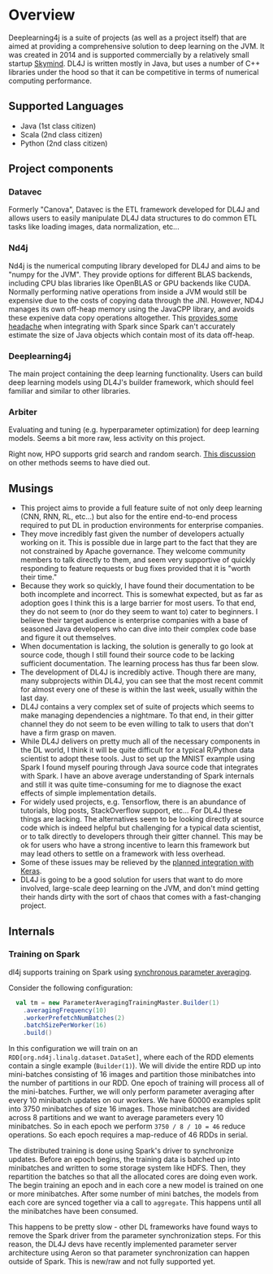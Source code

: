 # Overview

Deeplearning4j is a suite of projects (as well as a project itself)
that are aimed at providing a comprehensive solution to deep learning
on the JVM. It was created in 2014 and is supported commercially by a
relatively small startup [Skymind](https://skymind.ai/). DL4J is written mostly in Java,
but uses a number of C++ libraries under the hood so that it can be
competitive in terms of numerical computing performance.

## Supported Languages

* Java (1st class citizen)
* Scala (2nd class citizen)
* Python (2nd class citizen)

## Project components

### Datavec

Formerly "Canova", Datavec is the ETL framework developed for DL4J and
allows users to easily manipulate DL4J data structures to do common ETL
tasks like loading images, data normalization, etc...

### Nd4j

Nd4j is the numerical computing library developed for DL4J and aims to
be "numpy for the JVM". They provide options for different BLAS backends,
including CPU blas libraries like OpenBLAS or GPU backends like CUDA.
Normally performing native operations from inside a JVM would still be
expensive due to the costs of copying data through the JNI. However,
ND4J manages its own off-heap memory using the JavaCPP library, and
avoids these expenive data copy operations altogether. This [provides
some headache](https://deeplearning4j.org/spark#why-memory_only_ser-or-memory_and_disk_ser-are-recommended) when integrating with Spark since Spark can't accurately
estimate the size of Java objects which contain most of its data off-heap.

### Deeplearning4j

The main project containing the deep learning functionality. Users can
build deep learning models using DL4J's builder framework, which should
feel familiar and similar to other libraries.

### Arbiter

Evaluating and tuning (e.g. hyperparameter optimization) for deep
learning models. Seems a bit more raw, less activity on this project.

Right now, HPO supports grid search and random search. [This discussion](https://github.com/deeplearning4j/Arbiter/issues/45)
on other methods seems to have died out.

## Musings

* This project aims to provide a full feature suite of not only deep
learning (CNN, RNN, RL, etc...) but also for the entire end-to-end process
required to put DL in production environments for enterprise companies.
* They move incredibly fast given the number of developers actually working
on it. This is possible due in large part to the fact that they are not
constrained by Apache governance. They welcome community members to talk directly to them, and seem
very supportive of quickly responding to feature requests or bug fixes
provided that it is "worth their time."
* Because they work so quickly, I have found their documentation to be
both incomplete and incorrect. This is somewhat expected, but as far as
adoption goes I think this is a large barrier for most users. To that end,
they do not seem to (nor do they seem to want to) cater to beginners. I
believe their target audience is enterprise companies with a base of
seasoned Java developers who can dive into their complex code base and
figure it out themselves.
* When documentation is lacking, the solution is generally to go look at
source code, though I still found their source code to be lacking sufficient
documentation. The learning process has thus far been slow.
* The development of DL4J is incredibly active. Though there are many,
many subprojects within DL4J, you can see that the most recent commit
for almost every one of these is within the last week, usually within
the last day.
* DL4J contains a very complex set of suite of projects which seems to
make managing dependencies a nightmare. To that end, in their gitter
channel they do not seem to be even willing to talk to users that don't
have a firm grasp on maven.
* While DL4J delivers on pretty much all of the necessary components in
the DL world, I think it will be quite difficult for a typical R/Python
data scientist to adopt these tools. Just to set up the MNIST example using Spark I
found myself pouring through Java source code that integrates with Spark.
I have an above average understanding of Spark internals and still it was
quite time-consuming for me to diagnose the exact effects of simple
implementation details.
* For widely used projects, e.g. Tensorflow, there is an abundance of
tutorials, blog posts, StackOverflow support, etc... For DL4J these things
are lacking. The alternatives seem to be looking directly at source code
which is indeed helpful but challenging for a typical data scientist, or
to talk directly to developers through their gitter channel. This may be
ok for users who have a strong incentive to learn this framework but may
lead others to settle on a framework with less overhead.
* Some of these issues may be relieved by the [planned integration with
Keras](https://github.com/fchollet/keras/issues/6042).
* DL4J is going to be a good solution for users that want to do more
involved, large-scale deep learning on the JVM, and don't mind getting
their hands dirty with the sort of chaos that comes with a fast-changing
project.


## Internals

### Training on Spark

dl4j supports training on Spark using [synchronous parameter averaging](https://deeplearning4j.org/spark#how).

Consider the following configuration:

````scala
  val tm = new ParameterAveragingTrainingMaster.Builder(1)
    .averagingFrequency(10)
    .workerPrefetchNumBatches(2)
    .batchSizePerWorker(16)
    .build()
````

In this configuration we will train on an `RDD[org.nd4j.linalg.dataset.DataSet]`,
where each of the RDD elements contain a single example (`Builder(1)`).
We will divide the entire RDD up into mini-batches consisting of 16 images
and partition those minibatches into the number of partitions in our RDD.
One epoch of training will process all of the mini-batches. Further, we
will only perform parameter averaging after every 10 minibatch updates
on our workers. We have 60000 examples split into 3750 minibatches of
size 16 images. Those minibatches are divided across 8 partitions and we
want to average parameters every 10 minibatches. So in each epoch we
perform `3750 / 8 / 10 = 46` reduce operations. So each epoch requires a
map-reduce of 46 RDDs in serial.

The distributed training is done using Spark's driver to synchronize
updates. Before an epoch begins, the training data is batched up into
minibatches and written to some storage system like HDFS. Then, they
repartition the batches so that all the allocated cores are doing even
work. The begin training an epoch and in each core a new model is trained
on one or more minibatches. After some number of mini batches, the models
from each core are synced together via a call to `aggregate`. This happens
until all the minibatches have been consumed.

This happens to be pretty slow - other DL frameworks have found ways to
remove the Spark driver from the parameter synchronization steps. For
this reason, the DL4J devs have recently implemented parameter server
architecture using Aeron so that parameter synchronization can happen
outside of Spark. This is new/raw and not fully supported yet.
